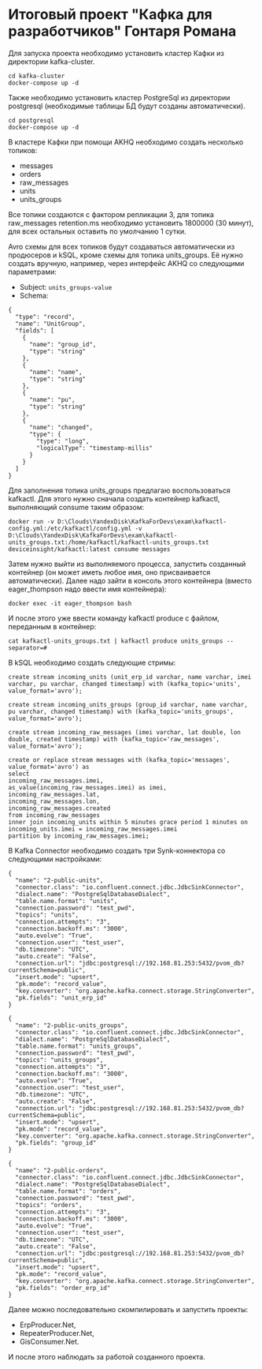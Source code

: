 # Итоговый проект "Кафка для разработчиков" Гонтаря Романа

Для запуска проекта необходимо установить кластер Кафки из директории kafka-cluster.

```
cd kafka-cluster
docker-compose up -d
```

Также необходимо установить кластер PostgreSql из директории postgresql (необходимые таблицы БД будут созданы автоматически).

```
cd postgresql
docker-compose up -d
```

В кластере Кафки при помощи AKHQ необходимо создать несколько топиков:
- messages
- orders
- raw_messages
- units
- units_groups

Все топики создаются с фактором репликации 3, для топика raw_messages retention.ms необходимо установить 1800000 (30 минут), для всех остальных оставить по умолчанию 1 сутки.

Avro схемы для всех топиков будут создаваться автоматически из продюсеров и kSQL, кроме схемы для топика units_groups. Её нужно создать вручную, например, через интерфейс AKHQ со следующими параметрами:

- Subject: `units_groups-value`
- Schema:
```
{
  "type": "record",
  "name": "UnitGroup",
  "fields": [
    {
      "name": "group_id",
      "type": "string"
    },
    {
      "name": "name",
      "type": "string"
    },
    {
      "name": "pu",
      "type": "string"
    },
    {
      "name": "changed",
      "type": {
        "type": "long",
        "logicalType": "timestamp-millis"
      }
    }
  ]
}
```

Для заполнения топика units_groups предлагаю воспользоваться kafkactl.
Для этого нужно сначала создать контейнер kafkactl, выполняющий consume таким образом:

```
docker run -v D:\Clouds\YandexDisk\KafkaForDevs\exam\kafkactl-config.yml:/etc/kafkactl/config.yml -v D:\Clouds\YandexDisk\KafkaForDevs\exam\kafkactl-units_groups.txt:/home/kafkactl/kafkactl-units_groups.txt deviceinsight/kafkactl:latest consume messages
```

Затем нужно выйти из выполняемого процесса, запустить созданный контейнер (он может иметь любое имя, оно присваивается автоматически). Далее надо зайти в консоль этого контейнера (вместо eager_thompson надо ввести имя контейнера):

```
docker exec -it eager_thompson bash
```

И после этого уже ввести команду kafkactl produce с файлом, переданным в контейнер:

```
cat kafkactl-units_groups.txt | kafkactl produce units_groups --separator=#
```

В kSQL необходимо создать следующие стримы:

```
create stream incoming_units (unit_erp_id varchar, name varchar, imei varchar, pu varchar, changed timestamp) with (kafka_topic='units', value_format='avro');
```

```
create stream incoming_units_groups (group_id varchar, name varchar, pu varchar, changed timestamp) with (kafka_topic='units_groups', value_format='avro');
```

```
create stream incoming_raw_messages (imei varchar, lat double, lon double, created timestamp) with (kafka_topic='raw_messages', value_format='avro');
```

```
create or replace stream messages with (kafka_topic='messages', value_format='avro') as
select
incoming_raw_messages.imei,
as_value(incoming_raw_messages.imei) as imei,
incoming_raw_messages.lat,
incoming_raw_messages.lon,
incoming_raw_messages.created
from incoming_raw_messages
inner join incoming_units within 5 minutes grace period 1 minutes on incoming_units.imei = incoming_raw_messages.imei
partition by incoming_raw_messages.imei;
```

В Kafka Connector необходимо создать три Synk-коннектора со следующими настройками:

```
{
  "name": "2-public-units",
  "connector.class": "io.confluent.connect.jdbc.JdbcSinkConnector",
  "dialect.name": "PostgreSqlDatabaseDialect",
  "table.name.format": "units",
  "connection.password": "test_pwd",
  "topics": "units",
  "connection.attempts": "3",
  "connection.backoff.ms": "3000",
  "auto.evolve": "True",
  "connection.user": "test_user",
  "db.timezone": "UTC",
  "auto.create": "False",
  "connection.url": "jdbc:postgresql://192.168.81.253:5432/pvom_db?currentSchema=public",
  "insert.mode": "upsert",
  "pk.mode": "record_value",
  "key.converter": "org.apache.kafka.connect.storage.StringConverter",
  "pk.fields": "unit_erp_id"
}
```

```
{
  "name": "2-public-units_groups",
  "connector.class": "io.confluent.connect.jdbc.JdbcSinkConnector",
  "dialect.name": "PostgreSqlDatabaseDialect",
  "table.name.format": "units_groups",
  "connection.password": "test_pwd",
  "topics": "units_groups",
  "connection.attempts": "3",
  "connection.backoff.ms": "3000",
  "auto.evolve": "True",
  "connection.user": "test_user",
  "db.timezone": "UTC",
  "auto.create": "False",
  "connection.url": "jdbc:postgresql://192.168.81.253:5432/pvom_db?currentSchema=public",
  "insert.mode": "upsert",
  "pk.mode": "record_value",
  "key.converter": "org.apache.kafka.connect.storage.StringConverter",
  "pk.fields": "group_id"
}
```

```
{
  "name": "2-public-orders",
  "connector.class": "io.confluent.connect.jdbc.JdbcSinkConnector",
  "dialect.name": "PostgreSqlDatabaseDialect",
  "table.name.format": "orders",
  "connection.password": "test_pwd",
  "topics": "orders",
  "connection.attempts": "3",
  "connection.backoff.ms": "3000",
  "auto.evolve": "True",
  "connection.user": "test_user",
  "db.timezone": "UTC",
  "auto.create": "False",
  "connection.url": "jdbc:postgresql://192.168.81.253:5432/pvom_db?currentSchema=public",
  "insert.mode": "upsert",
  "pk.mode": "record_value",
  "key.converter": "org.apache.kafka.connect.storage.StringConverter",
  "pk.fields": "order_erp_id"
}
```

Далее можно последовательно скомпилировать и запустить проекты:
- ErpProducer.Net,
- RepeaterProducer.Net,
- GisConsumer.Net.

И после этого наблюдать за работой созданного проекта.
